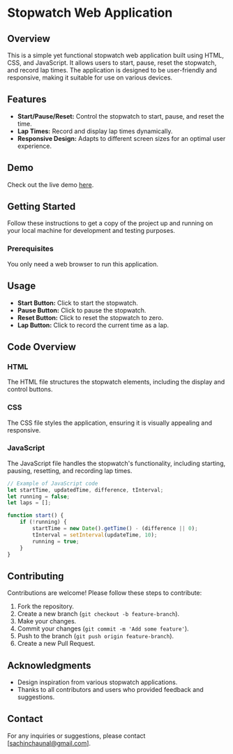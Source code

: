 # Stopwatch Web Application


## Overview

This is a simple yet functional stopwatch web application built using HTML, CSS, and JavaScript. It allows users to start, pause, reset the stopwatch, and record lap times. The application is designed to be user-friendly and responsive, making it suitable for use on various devices.

## Features

- **Start/Pause/Reset:** Control the stopwatch to start, pause, and reset the time.
- **Lap Times:** Record and display lap times dynamically.
- **Responsive Design:** Adapts to different screen sizes for an optimal user experience.

## Demo

Check out the live demo [here](https://sachinchaunal.github.io/Prasunet_WD_02/).

## Getting Started

Follow these instructions to get a copy of the project up and running on your local machine for development and testing purposes.

### Prerequisites

You only need a web browser to run this application.



## Usage

- **Start Button:** Click to start the stopwatch.
- **Pause Button:** Click to pause the stopwatch.
- **Reset Button:** Click to reset the stopwatch to zero.
- **Lap Button:** Click to record the current time as a lap.

## Code Overview

### HTML

The HTML file structures the stopwatch elements, including the display and control buttons.

### CSS

The CSS file styles the application, ensuring it is visually appealing and responsive.

### JavaScript

The JavaScript file handles the stopwatch's functionality, including starting, pausing, resetting, and recording lap times.

```javascript
// Example of JavaScript code
let startTime, updatedTime, difference, tInterval;
let running = false;
let laps = [];

function start() {
    if (!running) {
        startTime = new Date().getTime() - (difference || 0);
        tInterval = setInterval(updateTime, 10);
        running = true;
    }
}
```

## Contributing

Contributions are welcome! Please follow these steps to contribute:

1. Fork the repository.
2. Create a new branch (`git checkout -b feature-branch`).
3. Make your changes.
4. Commit your changes (`git commit -m 'Add some feature'`).
5. Push to the branch (`git push origin feature-branch`).
6. Create a new Pull Request.



## Acknowledgments

- Design inspiration from various stopwatch applications.
- Thanks to all contributors and users who provided feedback and suggestions.

## Contact

For any inquiries or suggestions, please contact [sachinchaunal@gmail.com].


